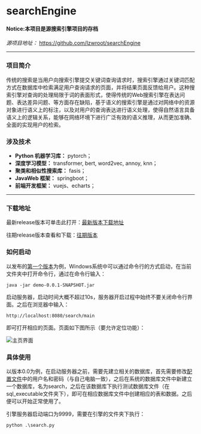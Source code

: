 # searchEngine
#### **Notice:本项目是源搜索引擎项目的存档**

*源项目地址：* https://github.com/lzwroot/searchEngine

---

### 项目简介
传统的搜索是当用户向搜索引擎提交关键词查询请求时，搜索引擎通过关键词匹配方式在数据库中检索满足用户查询请求的页面，并将结果页面反馈给用户。这种搜索引擎对查询的处理局限于词的表面形式，使得传统的Web搜索引擎在表达问题、表达差异问题、等方面存在缺陷，基于语义的搜索引擎是通过对网络中的资源对象进行语义上的标注，以及对用户的查询表达进行语义处理，使得自然语言具备语义上的逻辑关系，能够在网络环境下进行广泛有效的语义推理，从而更加准确、全面的实现用户的检索。
### 涉及技术
* **Python 机器学习库：** pytorch；
* **深度学习模型：** transformer, bert, word2vec, annoy, knn；
* **聚类和相似性搜索库：** fasis；
* **JavaWeb 框架：** springboot；
* **前端开发框架：** vuejs、echarts；

---

### 下载地址

最新release版本可单击此打开：[最新版本下载地址](https://github.com/Guojingxing/searchEngine/releases/latest)

往期release版本查看和下载：[往期版本](https://github.com/Guojingxing/searchEngine/releases)

### 如何启动

以发布的[第一个版本](https://github.com/Guojingxing/searchEngine/releases/tag/0.0.1)为例，Windows系统中可以通过命令行的方式启动，在当前文件夹中打开命令行，通过在命令行输入：

```console
java -jar demo-0.0.1-SNAPSHOT.jar
```

启动服务器，启动时间大概不超过10s，服务器开启过程中始终不要关闭命令行界面。之后在浏览器中输入：

```http
http://localhost:8080/search/main
```

即可打开相应的页面。页面如下图所示（要允许定位功能）：

![主页界面](https://github.com/Guojingxing/searchEngine/blob/master/README.assets/image-20210310130207975.png)

### 具体使用

以版本0.0为例，在启动服务器之前，需要先建立相关的数据库，首先需要修改[配置文件](.\src\main\resources\application.yml)中的用户名和密码（与自己电脑一致），之后在系统的数据库文件中新建立一个数据库，名为search，之后在该数据库下执行测试数据库文件（在sql_executable文件夹下），即可在相应数据库文件中创建相应的表和数据。之后便可以开始正常使用了。

引擎服务器启动端口为9999，需要在引擎的文件夹下执行：

```console
python .\search.py
```

